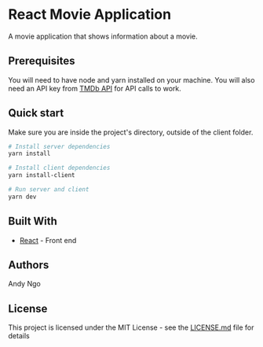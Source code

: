 # React Movie Application

A movie application that shows information about a movie.

## Prerequisites

You will need to have node and yarn installed on your machine.
You will also need an API key from [TMDb API](https://www.themoviedb.org/documentation/api) for API calls to work.

## Quick start

Make sure you are inside the project's directory, outside of the client folder.

```zsh
# Install server dependencies
yarn install

# Install client dependencies
yarn install-client

# Run server and client
yarn dev
```

## Built With

- [React](https://reactjs.org/) - Front end

## Authors

Andy Ngo

## License

This project is licensed under the MIT License - see the [LICENSE.md](LICENSE.md) file for details
